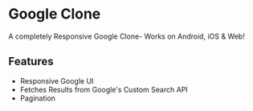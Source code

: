# Google Clone

A completely Responsive Google Clone- Works on Android, iOS & Web! 

## Features
- Responsive Google UI
- Fetches Results from Google's Custom Search API
- Pagination
